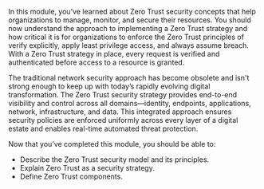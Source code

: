 In this module, you’ve learned about Zero Trust security concepts that help organizations to manage, monitor, and secure their resources. You should now understand the approach to implementing a Zero Trust strategy and how critical it is for organizations to enforce the Zero Trust principles of verify explicitly, apply least privilege access, and always assume breach. With a Zero Trust strategy in place, every request is verified and authenticated before access to a resource is granted.

The traditional network security approach has become obsolete and isn't strong enough to keep up with today’s rapidly evolving digital transformation. The Zero Trust security strategy provides end-to-end visibility and control across all domains—identity, endpoints, applications, network, infrastructure, and data. This integrated approach ensures security policies are enforced uniformly across every layer of a digital estate and enables real-time automated threat protection.

Now that you’ve completed this module, you should be able to:

- Describe the Zero Trust security model and its principles.
- Explain Zero Trust as a security strategy.
- Define Zero Trust components.

